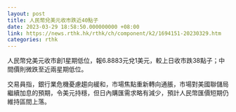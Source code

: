 ```yaml
---
layout: post
title: 人民幣兌美元收市跌近40點子
date: 2023-03-29 18:58:50.000000000 +08:00
link: https://news.rthk.hk/rthk/ch/component/k2/1694151-20230329.htm
categories: rthk
---
```


人民幣兌美元收市創1星期低位，報6.8883元兌1美元，較上日收市跌38點子；中間價則微跌至近兩星期低位。

交易員指，銀行業危機憂慮趨向緩和，市場焦點重新轉向通脹，市場對美國聯儲局繼續加息的預期，令美元持穩，但日內購匯需求略有減少，預計人民幣匯價短期仍維持區間上落。
